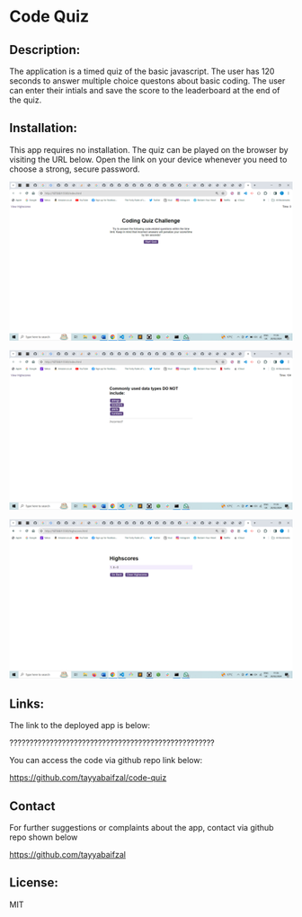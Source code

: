 # Code Quiz

## Description:
The application is a timed quiz of the basic javascript. The user has 120 seconds to answer multiple choice questons about basic coding. The user can enter their intials and save the score to the leaderboard at the end of the quiz. 

## Installation:
This app requires no installation. The quiz can be played on the browser by visiting the URL below.  Open the link on your device whenever you need to choose a strong, secure password.


![Alt text](/assets/images/ss1.png)

![Alt text](/assets/images/ss2.png)

![Alt text](/assets/images/ss3.png)


## Links:
The link to the deployed app is below:

???????????????????????????????????????????????????


You can access the code via github repo link below:

https://github.com/tayyabaifzal/code-quiz

## Contact
For further suggestions or complaints about the app, contact via github repo shown below

https://github.com/tayyabaifzal


## License:
MIT